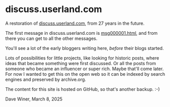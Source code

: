 # discuss.userland.com

A restoration of <a href="https://discuss.userland.com/">discuss.userland.com</a>, from 27 years in the future.

The first message in discuss.userland.com is <a href="msg000001.html">msg000001.html</a>, and from there you can get to all the other messages.

You'll see a lot of the early bloggers writing here, <i>before</i> their blogs started. 

Lots of possibilities for little projects, like looking for historic posts, where ideas that became something were first discussed. Or all the posts from someone who became an influencer or super rich. Maybe that'll come later. For now I wanted to get this on the open web so it can be indexed by search engines and preserved by archive.org. 

The content for this site is hosted on GitHub, so that's another backup. :-)

Dave Winer, March 8, 2025

